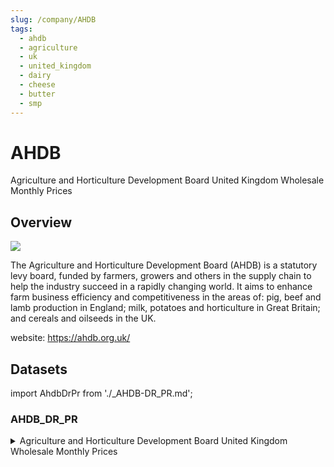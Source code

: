```yaml
---
slug: /company/AHDB
tags:
  - ahdb
  - agriculture
  - uk
  - united_kingdom
  - dairy
  - cheese
  - butter
  - smp
---
```


AHDB
============================================================

Agriculture and Horticulture Development Board United Kingdom Wholesale Monthly Prices  

## Overview

![](/img/data/ahdb.png)

The Agriculture and Horticulture Development Board (AHDB) is a statutory levy board, funded by farmers, 
growers and others in the supply chain to help the industry succeed in a rapidly changing world. 
It aims to enhance farm business efficiency and competitiveness in the areas of: 
pig, beef and lamb production in England; milk, potatoes and horticulture in Great Britain; and cereals and oilseeds in the UK.

website: https://ahdb.org.uk/

## Datasets
import AhdbDrPr from './_AHDB-DR_PR.md';

### AHDB_DR_PR
<details>
<summary>Agriculture and Horticulture Development Board United Kingdom Wholesale Monthly Prices </summary>
<AhdbDrPr />
</details>
